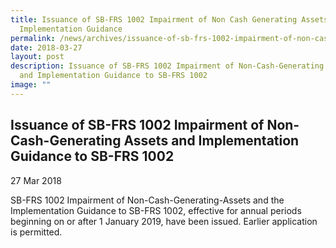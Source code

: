 ```yaml
---
title: Issuance of SB-FRS 1002 Impairment of Non Cash Generating Assets and
  Implementation Guidance
permalink: /news/archives/issuance-of-sb-frs-1002-impairment-of-non-cash-generating-assets-and-implementation-g/
date: 2018-03-27
layout: post
description: Issuance of SB-FRS 1002 Impairment of Non-Cash-Generating Assets
  and Implementation Guidance to SB-FRS 1002
image: ""
---
```

Issuance of SB-FRS 1002 Impairment of Non-Cash-Generating Assets and Implementation Guidance to SB-FRS 1002
-----------------------------------------------------------------------------------------------------------

27 Mar 2018

SB-FRS 1002 Impairment of Non-Cash-Generating-Assets and the Implementation Guidance to SB-FRS 1002, effective for annual periods beginning on or after 1 January 2019, have been issued. Earlier application is permitted.